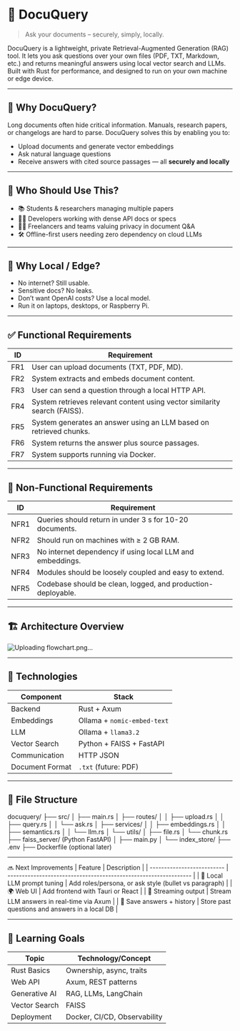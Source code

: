 # 📄 DocuQuery

> Ask your documents – securely, simply, locally.

DocuQuery is a lightweight, private Retrieval-Augmented Generation (RAG) tool. It lets you ask questions over your own files (PDF, TXT, Markdown, etc.) and returns meaningful answers using local vector search and LLMs. Built with Rust for performance, and designed to run on your own machine or edge device.

---

## 🎯 Why DocuQuery?

Long documents often hide critical information. Manuals, research papers, or changelogs are hard to parse. DocuQuery solves this by enabling you to:

- Upload documents and generate vector embeddings
- Ask natural language questions
- Receive answers with cited source passages — all **securely and locally**

---

## 👤 Who Should Use This?

- 📚 Students & researchers managing multiple papers
- 👨‍💻 Developers working with dense API docs or specs
- 🧑‍💼 Freelancers and teams valuing privacy in document Q&A
- 🛠️ Offline-first users needing zero dependency on cloud LLMs

---

## 🧠 Why Local / Edge?

- No internet? Still usable.
- Sensitive docs? No leaks.
- Don’t want OpenAI costs? Use a local model.
- Run it on laptops, desktops, or Raspberry Pi.

---

## ✅ Functional Requirements

| ID  | Requirement                                                               |
| --- | ------------------------------------------------------------------------- |
| FR1 | User can upload documents (TXT, PDF, MD).                                 |
| FR2 | System extracts and embeds document content.                              |
| FR3 | User can send a question through a local HTTP API.                        |
| FR4 | System retrieves relevant content using vector similarity search (FAISS). |
| FR5 | System generates an answer using an LLM based on retrieved chunks.        |
| FR6 | System returns the answer plus source passages.                           |
| FR7 | System supports running via Docker.                                       |

---

## 🚫 Non-Functional Requirements

| ID   | Requirement                                                  |
| ---- | ------------------------------------------------------------ |
| NFR1 | Queries should return in under 3 s for 10-20 documents.      |
| NFR2 | Should run on machines with ≥ 2 GB RAM.                      |
| NFR3 | No internet dependency if using local LLM and embeddings.    |
| NFR4 | Modules should be loosely coupled and easy to extend.        |
| NFR5 | Codebase should be clean, logged, and production-deployable. |


---

## 🏗️ Architecture Overview

![Uploading flowchart.png…]()

---

## 🔧 Technologies

| Component       | Stack                       |
| --------------- | --------------------------- |
| Backend         | Rust + Axum                 |
| Embeddings      | Ollama + `nomic-embed-text` |
| LLM             | Ollama + `llama3.2`         |
| Vector Search   | Python + FAISS + FastAPI    |
| Communication   | HTTP JSON                   |
| Document Format | `.txt` (future: PDF)        |

---

## 📂 File Structure
docuquery/
├── src/
│   ├── main.rs
│   ├── routes/
│   │   ├── upload.rs
│   │   ├── query.rs
│   │   └── ask.rs
│   ├── services/
│   │   ├── embeddings.rs
│   │   ├── semantics.rs
│   │   └── llm.rs
│   └── utils/
│       ├── file.rs
│       └── chunk.rs
├── faiss_server/ (Python FastAPI)
│   ├── main.py
│   └── index_store/
├── .env
├── Dockerfile (optional later)


---


🔜 Next Improvements
| Feature                    | Description                                                      |
| -------------------------- | ---------------------------------------------------------------- |
| 🧠 Local LLM prompt tuning | Add roles/persona, or ask style (bullet vs paragraph)            |
| 🌍 Web UI                  | Add frontend with Tauri or React                                 |
| 💬 Streaming output        | Stream LLM answers in real-time via Axum                         |
| 💾 Save answers + history  | Store past questions and answers in a local DB                   |


---

## 🧠 Learning Goals

| Topic         | Technology/Concept           |
| ------------- | ---------------------------- |
| Rust Basics   | Ownership, async, traits     |
| Web API       | Axum, REST patterns          |
| Generative AI | RAG, LLMs, LangChain         |
| Vector Search | FAISS                        |
| Deployment    | Docker, CI/CD, Observability |


